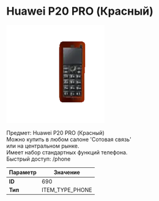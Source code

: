 # Huawei P20 PRO (Красный)

![Item Image](../img/690.webp?raw=true)

Предмет: Huawei P20 PRO (Красный)<br>Можно купить в любом салоне 'Сотовая связь'<br>или на центральном рынке.<br>Имеет набор стандартных функций телефона.<br>Быстрый доступ: /phone


| Параметр | Значение |
|----------|----------|
| **ID** | 690 |
| **Тип** | ITEM_TYPE_PHONE |

